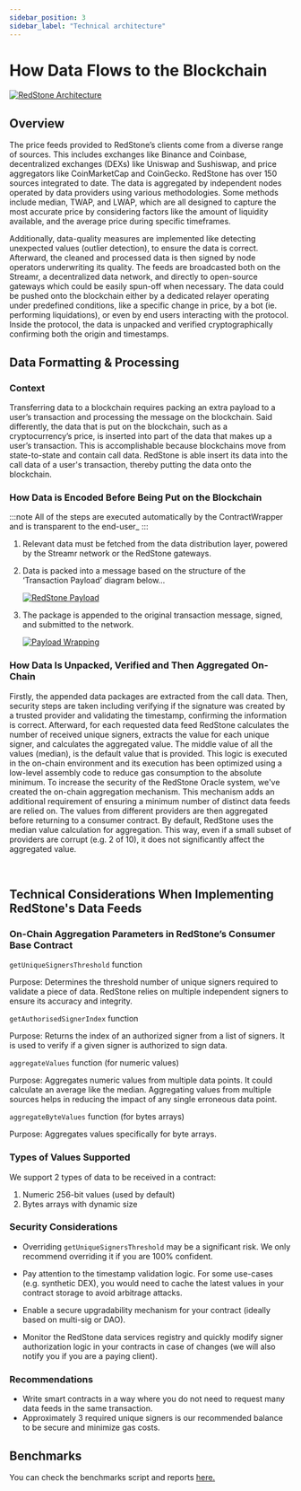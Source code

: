 ```yaml
---
sidebar_position: 3
sidebar_label: "Technical architecture"
---
```


# How Data Flows to the Blockchain

<a target="_blank" href="https://raw.githubusercontent.com/redstone-finance/redstone-docs/main/static/img/architecture.png">
 <img src="/img/architecture.png" alt="RedStone Architecture"/>
</a>

## Overview

The price feeds provided to RedStone’s clients come from a diverse range of sources. This includes exchanges like Binance and Coinbase, decentralized exchanges (DEXs) like Uniswap and Sushiswap, and price aggregators like CoinMarketCap and CoinGecko. RedStone has over 150 sources integrated to date. The data is aggregated by independent nodes operated by data providers using various methodologies. Some methods include median, TWAP, and LWAP, which are all designed to capture the most accurate price by considering factors like the amount of liquidity available, and the average price during specific timeframes.

Additionally, data-quality measures are implemented like detecting unexpected values (outlier detection), to ensure the data is correct. Afterward, the cleaned and processed data is then signed by node operators underwriting its quality. The feeds are broadcasted both on the Streamr, a decentralized data network, and directly to open-source gateways which could be easily spun-off when necessary.
The data could be pushed onto the blockchain either by a dedicated relayer operating under predefined conditions, like a specific change in price, by a bot (ie. performing liquidations), or even by end users interacting with the protocol. Inside the protocol, the data is unpacked and verified cryptographically confirming both the origin and timestamps.

## Data Formatting & Processing

### Context

Transferring data to a blockchain requires packing an extra payload to a user’s transaction and processing the message on the blockchain. Said differently, the data that is put on the blockchain, such as a cryptocurrency’s price, is inserted into part of the data that makes up a user’s transaction. This is accomplishable because blockchains move from state-to-state and contain call data. RedStone is able insert its data into the call data of a user's transaction, thereby putting the data onto the blockchain.

### How Data is Encoded Before Being Put on the Blockchain

:::note
All of the steps are executed automatically by the ContractWrapper and is transparent to the end-user\_
:::

1. Relevant data must be fetched from the data distribution layer, powered by the Streamr network or the RedStone gateways.

2. Data is packed into a message based on the structure of the ‘Transaction Payload’ diagram below…

   <a target="_blank" href="https://raw.githubusercontent.com/redstone-finance/redstone-docs/main/static/img/payload.png">
      <img src="/img/payload.png" alt="RedStone Payload"/>
   </a>

3. The package is appended to the original transaction message, signed, and submitted to the network.
   <br />

   <a target="_blank" href="https://raw.githubusercontent.com/redstone-finance/redstone-docs/main/static/img/redstone-tx-wrapping.png">
      <img src="/img/redstone-tx-wrapping.png" alt="Payload Wrapping"/>
   </a>

### How Data Is Unpacked, Verified and Then Aggregated On-Chain

Firstly, the appended data packages are extracted from the call data. Then, security steps are taken including verifying if the signature was created by a trusted provider and validating the timestamp, confirming the information is correct. Afterward, for each requested data feed RedStone calculates the number of received unique signers, extracts the value for each unique signer, and calculates the aggregated value. The middle value of all the values (median), is the default value that is provided. This logic is executed in the on-chain environment and its execution has been optimized using a low-level assembly code to reduce gas consumption to the absolute minimum. To increase the security of the RedStone Oracle system, we've created the on-chain aggregation mechanism. This mechanism adds an additional requirement of ensuring a minimum number of distinct data feeds are relied on. The values from different providers are then aggregated before returning to a consumer contract. By default, RedStone uses the median value calculation for aggregation. This way, even if a small subset of providers are corrupt (e.g. 2 of 10), it does not significantly affect the aggregated value.

<br />

## Technical Considerations When Implementing RedStone's Data Feeds

### On-Chain Aggregation Parameters in RedStone’s Consumer Base Contract

`getUniqueSignersThreshold` function

Purpose: Determines the threshold number of unique signers required to validate a piece of data. RedStone relies on multiple independent signers to ensure its accuracy and integrity.

`getAuthorisedSignerIndex` function

Purpose: Returns the index of an authorized signer from a list of signers. It is used to verify if a given signer is authorized to sign data.

`aggregateValues` function (for numeric values)

Purpose: Aggregates numeric values from multiple data points. It could calculate an average like the median. Aggregating values from multiple sources helps in reducing the impact of any single erroneous data point.

`aggregateByteValues` function (for bytes arrays)

Purpose: Aggregates values specifically for byte arrays.

### Types of Values Supported

We support 2 types of data to be received in a contract:

1. Numeric 256-bit values (used by default)
2. Bytes arrays with dynamic size

### Security Considerations

- Overriding `getUniqueSignersThreshold` may be a significant risk. We only recommend overriding it if you are 100% confident.

- Pay attention to the timestamp validation logic. For some use-cases (e.g. synthetic DEX), you would need to cache the latest values in your contract storage to avoid arbitrage attacks.

- Enable a secure upgradability mechanism for your contract (ideally based on multi-sig or DAO).

- Monitor the RedStone data services registry and quickly modify signer authorization logic in your contracts in case of changes (we will also notify you if you are a paying client).

### Recommendations

- Write smart contracts in a way where you do not need to request many data feeds in the same transaction.
- Approximately 3 required unique signers is our recommended balance to be secure and minimize gas costs.

## Benchmarks

You can check the benchmarks script and reports [here.](https://github.com/redstone-finance/redstone-oracles-monorepo/tree/main/packages/evm-connector/benchmarks)
